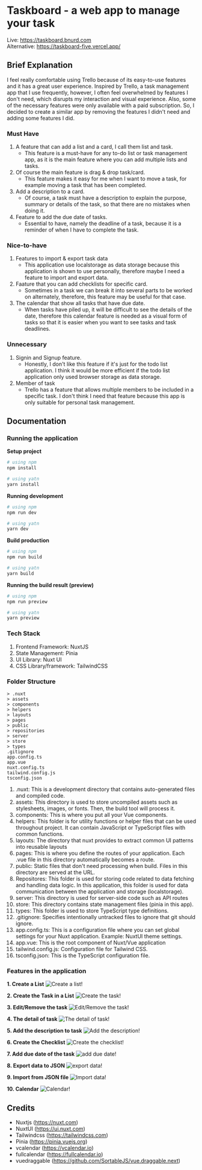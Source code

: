 # Taskboard - a web app to manage your task

Live: https://taskboard.bnurd.com \
Alternative: https://taskboard-five.vercel.app/

## Brief Explanation
I feel really comfortable using Trello because of its easy-to-use features and it has a great user experience. Inspired by Trello, a task management app that I use frequently, however, I often feel overwhelmed by features I don't need, which disrupts my interaction and visual experience. Also, some of the necessary features were only available with a paid subscription. So, I decided to create a similar app by removing the features I didn't need and adding some features I did.

### Must Have
1. A feature that can add a list and a card, I call them list and task.
    - This feature is a must-have for any to-do list or task management app, as it is the main feature where you can add multiple lists and tasks.
2. Of course the main feature is drag & drop task/card.
    - This feature makes it easy for me when I want to move a task, for example moving a task that has been completed.
3. Add a description to a card.
    - Of course, a task must have a description to explain the purpose, summary or details of the task, so that there are no mistakes when doing it.
4. Feature to add the due date of tasks.
    - Essential to have, namely the deadline of a task, because it is a reminder of when I have to complete the task.

### Nice-to-have
1. Features to import & export task data
    - This application use localstorage as data storage because this application is shown to use personally, therefore maybe I need a feature to import and export data.
2. Faature that you can add checklists for specific card.
    - Sometimes in a task we can break it into several parts to be worked on alternately, therefore, this feature may be useful for that case.
3. The calendar that show all tasks that have due date.
    - When tasks have piled up, it will be difficult to see the details of the date, therefore this calendar feature is needed as a visual form of tasks so that it is easier when you want to see tasks and task deadlines.

### Unnecessary
1. Signin and Signup feature.
    - Honestly, I don't like this feature if it's just for the todo list application. I think it would be more efficient if the todo list application only used browser storage as data storage.
2. Member of task
    - Trello has a feature that allows multiple members to be included in a specific task. I don't think I need that feature because this app is only suitable for personal task management.

## Documentation
### Running the application
**Setup project**
```bash
# using npm
npm install

# using yatn 
yarn install
```
**Running development**
```bash
# using npm
npm run dev

# using yatn 
yarn dev
```
**Build production**
```bash
# using npm
npm run build

# using yatn 
yarn build
```
**Running the build result (preview)**
```bash
# using npm
npm run preview

# using yatn 
yarn preview
```

### Tech Stack
1. Frontend Framework: NuxtJS
2. State Management: Pinia
3. UI Library: Nuxt UI
4. CSS Library/framework: TailwindCSS

### Folder Structure
```
> .nuxt
> assets
> components
> helpers
> layouts
> pages
> public
> repositories
> server
> store
> types
.gitignore
app.config.ts
app.vue
nuxt.config.ts
tailwind.config.js
tsconfig.json
```
1. .nuxt: This is a development directory that contains auto-generated files and compiled code.
2. assets: This directory is used to store uncompiled assets such as stylesheets, images, or fonts. Then, the build tool will process it.
3. components: This is where you put all your Vue components.
4. helpers: This folder is for utility functions or helper files that can be used throughout project. It can contain JavaScript or TypeScript files with common functions.
5. layouts: The directory that nuxt provides to extract common UI patterns into reusable layouts
6. pages: This is where you define the routes of your application. Each .vue file in this directory automatically becomes a route.
7. public: Static files that don't need processing when build. Files in this directory are served at the URL.
8. Repositores: This folder is used for storing code related to data fetching and handling data logic. In this application, this folder is used for data communication between the application and storage (localstorage).
9. server: This directory is used for server-side code such as API routes
10. store: This directory contains state management files (pinia in this app).
11. types: This folder is used to store TypeScript type definitions.
12. .gitignore: Specifies intentionally untracked files to ignore that git should ignore.
13. app.config.ts:  This is a configuration file where you can set global settings for your Nuxt application. Example: NuxtUI theme settings.
14. app.vue: This is the root component of Nuxt/Vue application
15. tailwind.config.js: Configuration file for Tailwind CSS.
16. tsconfig.json: This is the TypeScript configuration file.

### Features in the application
**1. Create a List**
![Create a list!](https://i.ibb.co.com/sFkcCmv/image.png)

**2. Create the Task in a List**
![Create the task!](https://i.ibb.co.com/rsPrg7P/image.png)

**3. Edit/Remove the task**
![Edit/Remove the task!](https://i.ibb.co.com/N6sjRtZ/image.png)

**4. The detail of task**
![The detail of task!](https://i.ibb.co.com/Hd8c2Rb/image.png)

**5. Add the description to task**
![Add the description!](https://i.ibb.co.com/nC1HCpc/image.png)

**6. Create the Checklist**
![Create the checklist!](https://i.ibb.co.com/8Y6bPc1/image.png)

**7. Add due date of the task**
![add due date!](https://i.ibb.co.com/DQQHBcv/image.png)

**8. Export data to JSON**
![export data!](https://i.ibb.co.com/3NBN6xH/image.png)

**9. Import from JSON file**
![Import data!](https://i.ibb.co.com/4fJn41W/image.png)

**10. Calendar**
![Calendar!](https://i.ibb.co.com/yfHPmsh/image.png)

## Credits
- Nuxtjs (https://nuxt.com)
- NuxtUI (https://ui.nuxt.com)
- Tailwindcss (https://tailwindcss.com)
- Pinia (https://pinia.vuejs.org)
- vcalendar (https://vcalendar.io)
- fullcalendar (https://fullcalendar.io)
- vuedraggable (https://github.com/SortableJS/vue.draggable.next)
